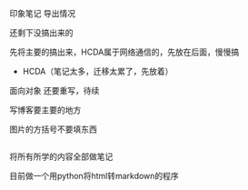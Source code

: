 印象笔记 导出情况



还剩下没搞出来的



先将主要的搞出来，HCDA属于网络通信的，先放在后面，慢慢搞







- HCDA（笔记太多，迁移太累了，先放着）

面向对象 还要重写，待续



写博客要主要的地方

图片的方括号不要填东西

![]()



将所有所学的内容全部做笔记

目前做一个用python将html转markdown的程序

